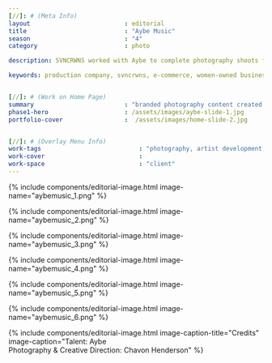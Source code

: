 ```yaml
---
[//]: # (Meta Info)
layout                          : editorial
title 					        : "Aybe Music"
season				            : "4"
category						: photo

description: SVNCRWNS worked with Aybe to complete photography shoots for the artist's brand.  Check out the photography used a single cover for Aybe's latest single, Distance.

keywords: production company, svncrwns, e-commerce, women-owned businesses, creative team, consulting, business operations, launch my brand, manage my brand, photography, videography, special projects


[//]: # (Work on Home Page)
summary                         : "branded photography content created for singer and songwriter, AYBE"
phase1-hero                     : /assets/images/aybe-slide-1.jpg
portfolio-cover					:  /assets/images/home-slide-2.jpg


[//]: # (Overlay Menu Info)
work-tags 							: "photography, artist development, brand management, brand strategy"
work-cover							:
work-space 							: "client"
---
```


{% include components/editorial-image.html image-name="aybemusic_1.png" %}

{% include components/editorial-image.html image-name="aybemusic_2.png" %}

{% include components/editorial-image.html image-name="aybemusic_3.png" %}

{% include components/editorial-image.html image-name="aybemusic_4.png" %}

{% include components/editorial-image.html image-name="aybemusic_5.png" %}

{% include components/editorial-image.html image-name="aybemusic_6.png" %}

{% include components/editorial-image.html image-caption-title="Credits" image-caption="Talent: Aybe<br/>Photography & Creative Direction: Chavon Henderson" %}

